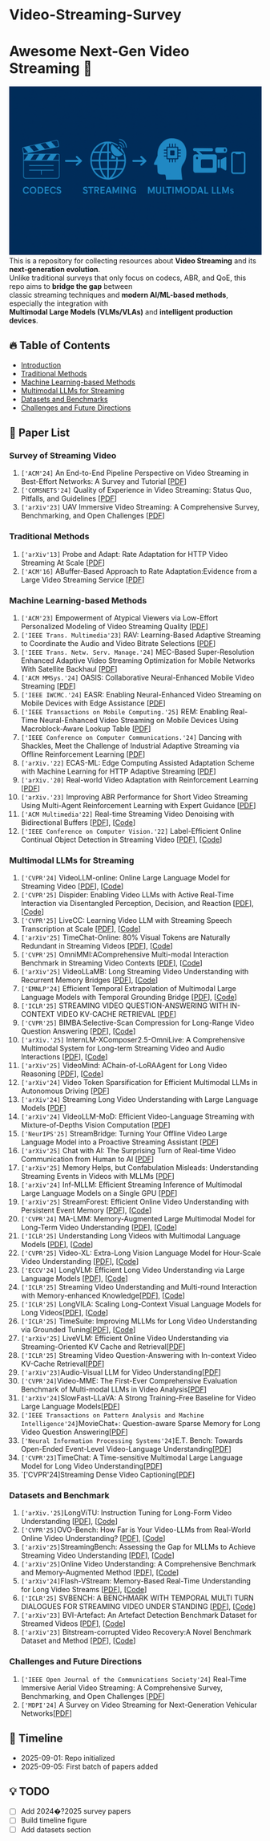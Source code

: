 # Video-Streaming-Survey

# Awesome Next-Gen Video Streaming :rocket:


![banner](docs/images/video_streaming_banner.png)
This is a repository for collecting resources about **Video Streaming** and its **next-generation evolution**.  
Unlike traditional surveys that only focus on codecs, ABR, and QoE, this repo aims to **bridge the gap** between  
classic streaming techniques and **modern AI/ML-based methods**, especially the integration with  
**Multimodal Large Models (VLMs/VLAs)** and **intelligent production devices**.


## :fire: Table of Contents
- [Introduction](#introduction)
- [Traditional Methods](#traditional-methods)
- [Machine Learning-based Methods](#machine-learning-based-methods)
- [Multimodal LLMs for Streaming](#Multimodal-LLMs-for-Streaming)
- [Datasets and Benchmarks](#datasets-and-benchmarks)
- [Challenges and Future Directions](#challenges-and-future-directions)

## :scroll: Paper List
### Survey of Streaming Video
 1. `['ACM'24]` An End-to-End Pipeline Perspective on Video Streaming in Best-Effort Networks: A Survey and Tutorial [[PDF](https://arxiv.org/pdf/2403.05192)]
 2. `['COMSNETS'24]` Quality of Experience in Video Streaming: Status Quo, Pitfalls, and Guidelines [[PDF](https://ieeexplore-ieee-org.sheffield.idm.oclc.org/stamp/stamp.jsp?tp=&arnumber=10427330)]
 3. `['arXiv'23]` UAV Immersive Video Streaming: A Comprehensive Survey, Benchmarking, and Open Challenges [[PDF](https://arxiv.org/pdf/2311.00082)]
 

### Traditional Methods
 1. `['arXiv'13]` Probe and Adapt: Rate Adaptation for HTTP Video Streaming At Scale [[PDF](https://arxiv.org/pdf/1305.0510)]
 2. `['ACM'16]` ABuffer-Based Approach to Rate Adaptation:Evidence from a Large Video Streaming Service [[PDF](https://dl.acm.org/doi/pdf/10.1145/2619239.2626296)] 

### Machine Learning-based Methods
 1. `['ACM'23]` Empowerment of Atypical Viewers via Low-Effort Personalized Modeling of Video Streaming Quality [[PDF](https://dl-acm-org.sheffield.idm.oclc.org/doi/pdf/10.1145%2F3629139)]
 2. `['IEEE Trans. Multimedia'23]` RAV: Learning-Based Adaptive Streaming to Coordinate the Audio and Video Bitrate Selections [[PDF](https://ieeexplore-ieee-org.sheffield.idm.oclc.org/stamp/stamp.jsp?tp=&arnumber=9854189&tag=1)]
 3. `['IEEE Trans. Netw. Serv. Manage.'24]` MEC-Based Super-Resolution Enhanced Adaptive Video Streaming Optimization for Mobile Networks With Satellite Backhaul [[PDF](https://ieeexplore-ieee-org.sheffield.idm.oclc.org/stamp/stamp.jsp?tp=&arnumber=10473143)]
 4. `['ACM MMSys.'24]` OASIS: Collaborative Neural-Enhanced Mobile Video Streaming [[PDF](https://dl-acm-org.sheffield.idm.oclc.org/doi/pdf/10.1145/3625468.3647610)]
 5. `['IEEE IWCMC.'24]` EASR: Enabling Neural-Enhanced Video Streaming on Mobile Devices with Edge Assistance [[PDF](https://ieeexplore-ieee-org.sheffield.idm.oclc.org/stamp/stamp.jsp?tp=&arnumber=10592463&tag=1)]
 6. `['IEEE Transactions on Mobile Computing.'25]` REM: Enabling Real-Time Neural-Enhanced Video Streaming on Mobile Devices Using Macroblock-Aware Lookup Table [[PDF](https://ieeexplore-ieee-org.sheffield.idm.oclc.org/stamp/stamp.jsp?tp=&arnumber=10750425)]
 7. `['IEEE Conference on Computer Communications.'24]` Dancing with Shackles, Meet the Challenge of Industrial Adaptive Streaming via Offline Reinforcement Learning [[PDF](https://ieeexplore.ieee.org/stamp/stamp.jsp?tp=&arnumber=10621126)]
 8. `['arXiv.'22]` ECAS-ML: Edge Computing Assisted Adaptation Scheme with Machine Learning for HTTP Adaptive Streaming [[PDF](https://arxiv.org/pdf/2201.04488)]
 9. `['arXiv.'20]` Real-world Video Adaptation with Reinforcement Learning [[PDF](https://export.arxiv.org/pdf/2008.12858v1)]
 10. `['arXiv.'23]` Improving ABR Performance for Short Video Streaming Using Multi-Agent Reinforcement Learning with Expert Guidance [[PDF](https://arxiv.org/pdf/2304.04637)]
 11. `['ACM Multimedia'22]` Real-time Streaming Video Denoising with Bidirectional Buffers [[PDF](https://arxiv.org/pdf/2207.06937)], [[Code](https://github.com/ChenyangQiQi/BSVD)]
 12. `['IEEE Conference on Computer Vision.'22]` Label-Efficient Online Continual Object Detection in Streaming Video [[PDF](https://arxiv.org/pdf/2206.00309)], [[Code](https://github.com/showlab/Efficient-CLS)]


### Multimodal LLMs for Streaming
1. `['CVPR'24]` VideoLLM-online: Online Large Language Model for Streaming Video [[PDF](https://openaccess.thecvf.com/content/CVPR2024/html/Chen_VideoLLM-online_Online_Video_Large_Language_Model_for_Streaming_Video_CVPR_2024_paper)], [[Code](https://showlab.github.io/videollm-online/)]
2. `['CVPR'25]` Dispider: Enabling Video LLMs with Active Real-Time Interaction via Disentangled Perception, Decision, and Reaction [[PDF](https://openaccess.thecvf.com/content/CVPR2025/papers/Qian_Dispider_Enabling_Video_LLMs_with_Active_Real-Time_Interaction_via_Disentangled_CVPR_2025_paper.pdf)], [[Code](https://github.com/Mark12Ding/Dispider)]
3. `['CVPR'25]` LiveCC: Learning Video LLM with Streaming Speech Transcription at Scale [[PDF](https://openaccess.thecvf.com/content/CVPR2025/papers/Qian_Dispider_Enabling_Video_LLMs_with_Active_Real-Time_Interaction_via_Disentangled_CVPR_2025_paper.pdf)], [[Code](https://showlab.github.io/livecc/)]
4. `['arXiv'25]` TimeChat-Online: 80% Visual Tokens are Naturally Redundant in Streaming Videos [[PDF](https://arxiv.org/pdf/2504.17343)], [[Code](https://github.com/yaolinli/TimeChat-Online)]
5. `['CVPR'25]` OmniMMI:AComprehensive Multi-modal Interaction Benchmark in Streaming Video Contexts [[PDF](https://openaccess.thecvf.com/content/CVPR2025/papers/Wang_OmniMMI_A_Comprehensive_Multi-modal_Interaction_Benchmark_in_Streaming_Video_Contexts_CVPR_2025_paper.pdf)], [[Code](https://omnimmi.github.io/)]
6. `['arXiv'25]` VideoLLaMB: Long Streaming Video Understanding with Recurrent Memory Bridges [[PDF](https://arxiv.org/pdf/2409.01071)], [[Code](https://github.com/bigai-nlco/VideoLLaMB)]
7. `['EMNLP'24]` Efficient Temporal Extrapolation of Multimodal Large Language Models with Temporal Grounding Bridge [[PDF](https://aclanthology.org/2024.emnlp-main.556.pdf)], [[Code](https://github.com/bigai-nlco/VideoTGB)]
8. `['ICLR'25]`  STREAMING VIDEO QUESTION-ANSWERING WITH IN-CONTEXT VIDEO KV-CACHE RETRIEVAL [[PDF](https://arxiv.org/pdf/2503.00540)]
9. `['CVPR'25]`   BIMBA:Selective-Scan Compression for Long-Range Video Question Answering [[PDF](https://openaccess.thecvf.com/content/CVPR2025/papers/Islam_BIMBA_Selective-Scan_Compression_for_Long-Range_Video_Question_Answering_CVPR_2025_paper.pdf)], [[Code](https://sites.google.com/view/bimba-mllm)]
10. `['arXiv.'25]` InternLM-XComposer2.5-OmniLive: A Comprehensive Multimodal System for Long-term Streaming Video and Audio Interactions [[PDF](https://arxiv.org/abs/2412.09596)], [[Code](https://github.com/InternLM/InternLM-XComposer/tree/main/InternLM-XComposer-2.5-OmniLive)]
11. `['arXiv'25]` VideoMind: AChain-of-LoRAAgent for Long Video Reasoning [[PDF](https://arxiv.org/pdf/2503.13444)], [[Code](https://huggingface.co/spaces/yeliudev/VideoMind-2B)]
12. `['arXiv'24]` Video Token Sparsification for Efficient Multimodal LLMs in Autonomous Driving [[PDF](https://arxiv.org/pdf/2409.11182)]
13. `['arXiv'24]` Streaming Long Video Understanding with Large Language Models [[PDF](https://arxiv.org/pdf/2405.16009)]
14. `['arXiv'24]` VideoLLM-MoD: Efficient Video-Language Streaming with Mixture-of-Depths Vision Computation [[PDF](https://arxiv.org/pdf/2408.16730)]
15. `['NeurIPS'25]` StreamBridge: Turning Your Offline Video Large Language Model into a Proactive Streaming Assistant [[PDF](https://arxiv.org/pdf/2505.05467)]
16. `['arXiv'25]` Chat with AI: The Surprising Turn of Real-time Video Communication from Human to AI [[PDF](https://arxiv.org/pdf/2507.10510)]
17. `['arXiv'25]` Memory Helps, but Confabulation Misleads: Understanding Streaming Events in Videos with MLLMs [[PDF](https://arxiv.org/pdf/2502.15457)]
18. `['arXiv'24]` Inf-MLLM: Efficient Streaming Inference of Multimodal Large Language Models on a Single GPU [[PDF](https://arxiv.org/pdf/2409.09086)]
19. `['arXiv'25]` StreamForest: Efficient Online Video Understanding with Persistent Event Memory [[PDF](arxiv.org/pdf/2509.24871)], [[Code](https://github.com/MCG-NJU/StreamForest)]
20. `['CVPR'24]` MA-LMM: Memory-Augmented Large Multimodal Model for Long-Term Video Understanding [[PDF](https://arxiv.org/pdf/2404.05726)], [[Code](https://github.com/boheumd/MA-LMM)]
21. `['ICLR'25]` Understanding Long Videos with Multimodal Language Models [[PDF](https://arxiv.org/abs/2403.16998)], [[Code](https://github.com/kahnchana/mvu)]
22. `['CVPR'25]` Video-XL: Extra-Long Vision Language Model for Hour-Scale Video Understanding [[PDF](https://arxiv.org/pdf/2409.14485)], [[Code](https://github.com/VectorSpaceLab/Video-XL)]
23. `['ECCV'24]` LongVLM: Efficient Long Video Understanding via Large Language Models [[PDF](https://arxiv.org/pdf/2404.03384)], [[Code](https://github.com/ziplab/LongVLM)]
24. `['ICLR'25]` Streaming Video Understanding and Multi-round Interaction with Memory-enhanced Knowledge[[PDF](https://arxiv.org/pdf/2501.13468)], [[Code](https://github.com/hmxiong/StreamChat)]
25. `['ICLR'25]` LongVILA: Scaling Long-Context Visual Language Models for Long Videos[[PDF](https://arxiv.org/pdf/2408.10188)], [[Code](https://github.com/NVlabs/VILA/tree/main/longvila)]
26. `['ICLR'25]` TimeSuite: Improving MLLMs for Long Video Understanding via Grounded Tuning[[PDF](https://arxiv.org/pdf/2410.19702)], [[Code](https://github.com/OpenGVLab/TimeSuite)]
27. `['arXiv'25]` LiveVLM: Efficient Online Video Understanding via Streaming-Oriented KV Cache and Retrieval[[PDF](https://arxiv.org/abs/2505.15269)]
28. `['ICLR'25]` Streaming Video Question-Answering with In-context Video KV-Cache Retrieval[[PDF](https://arxiv.org/pdf/2503.00540)]
29. `['arXiv'23]`Audio-Visual LLM for Video Understanding[[PDF](https://arxiv.org/pdf/2312.06720)]
30. `['CVPR'24]`Video-MME: The First-Ever Comprehensive Evaluation Benchmark of Multi-modal LLMs in Video Analysis[[PDF](https://arxiv.org/pdf/2405.21075)]
31. `['arXiv'24]`SlowFast-LLaVA: A Strong Training-Free Baseline for Video Large Language Models[[PDF](https://arxiv.org/pdf/2407.15841)]
32. `['IEEE Transactions on Pattern Analysis and Machine Intelligence'24]`MovieChat+: Question-aware Sparse Memory for Long Video Question Answering[[PDF](https://arxiv.org/pdf/2404.17176)]
33. `['Neural Information Processing Systems'24]`E.T. Bench: Towards Open-Ended Event-Level Video-Language Understanding[[PDF](https://arxiv.org/pdf/2409.18111)]
34. `['CVPR'23]`TimeChat: A Time-sensitive Multimodal Large Language Model for Long Video Understanding[[PDF](https://arxiv.org/pdf/2312.02051)]
35. `['CVPR'24]Streaming Dense Video Captioning[[PDF](https://arxiv.org/pdf/2404.01297)]





### Datasets and Benchmark
1. `['arXiv.'25]`LongViTU: Instruction Tuning for Long-Form Video Understanding [[PDF](https://arxiv.org/pdf/2501.05037)], [[Code](https://rujiewu.github.io/LongViTU.github.io/)]
2. `['CVPR'25]`OVO-Bench: How Far is Your Video-LLMs from Real-World Online Video Understanding? [[PDF](https://arxiv.org/pdf/2501.05510)], [[Code](https://github.com/JoeLeelyf/OVO-Bench)]
3. `['arXiv'25]`StreamingBench: Assessing the Gap for MLLMs to Achieve Streaming Video Understanding [[PDF](https://arxiv.org/pdf/2411.03628)], [[Code](https://github.com/THUNLP-MT/StreamingBench)]
4. `['arXiv'25]`Online Video Understanding: A Comprehensive Benchmark and Memory-Augmented Method [[PDF](https://arxiv.org/pdf/2501.00584v1)], [[Code](https://videochat-online.github.io/)]
5. `['arXiv'24]`Flash-VStream: Memory-Based Real-Time Understanding for Long Video Streams [[PDF](https://arxiv.org/pdf/2406.08085)], [[Code](https://invinciblewyq.github.io/vstream-page/)]
6. `['ICLR'25]` SVBENCH: A BENCHMARK WITH TEMPORAL MULTI TURN DIALOGUES FOR STREAMING VIDEO UNDER STANDING [[PDF](https://arxiv.org/pdf/2502.10810)], [[Code](https://yzy-bupt.github.io/SVBench/)]
7. `['arXiv'23]` BVI-Artefact: An Artefact Detection Benchmark Dataset for Streamed Videos [[PDF](https://arxiv.org/pdf/2312.08859)], [[Code](https://chenfeng-bristol.github.io/BVI-Artefact/)]
8. `['arXiv'23]` Bitstream-corrupted Video Recovery:A Novel Benchmark Dataset and Method [[PDF](https://arxiv.org/pdf/2309.13890)], [[Code](https://github.com/LIUTIGHE/BSCV-Dataset)]


### Challenges and Future Directions
 1. `['IEEE Open Journal of the Communications Society'24]` Real-Time Immersive Aerial Video Streaming: A Comprehensive Survey, Benchmarking, and Open Challenges [[PDF](https://ieeexplore.ieee.org/stamp/stamp.jsp?tp=&arnumber=10668820)]
 2. `['MDPI'24]` A Survey on Video Streaming for Next-Generation Vehicular Networks[[PDF](https://www.mdpi.com/2079-9292/13/3/649)]

## :toolbox: Timeline
- 2025-09-01: Repo initialized
- 2025-09-05: First batch of papers added

## :bulb: TODO
- [ ] Add 2024�?2025 survey papers
- [ ] Build timeline figure
- [ ] Add datasets section
